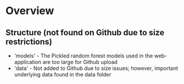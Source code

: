 # Overview

## Structure (not found on Github due to size restrictions)

* 'models' - The Pickled random forest models used in the web-application are too large for Github upload
* 'data' - Not added to Github due to size issues; however, important underlying data found in the data folder
